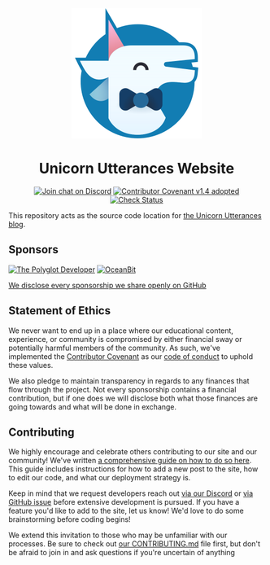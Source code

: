 <p align="center">
    <img alt="Unicorn Utterances logo" width="256" src="./src/assets/unicorn_utterances_logo_512.png"/>
</p>
<h1 align="center">
  Unicorn Utterances Website
</h1>
<div align="center">

[![Join chat on Discord](https://badgen.net/badge/discord/join%20chat/7289DA?icon=discord)](https://discord.gg/FMcvc6T)
[![Contributor Covenant v1.4 adopted](https://badgen.net/badge/Contributor%20Covenant/v1.4%20adopted/ff69b4)](CODE_OF_CONDUCT.md)
[![Check Status](https://badgen.net/github/checks/unicorn-utterances/unicorn-utterances/?icon=github)](https://github.com/unicorn-utterances/unicorn-utterances/actions)

</div>

This repository acts as the source code location for [the Unicorn Utterances blog](https://unicorn-utterances.com).

## Sponsors

<a href="https://www.thepolyglotdeveloper.com/" target="_blank" rel="noopener noreferrer sponsored"><img alt="The Polyglot Developer" src="https://unicorn-utterances.com/sponsors/the-polyglot-developer.svg" width="300"/></a>
<a href="https://oceanbit.dev/" target="_blank" rel="noopener noreferrer sponsored"><img alt="OceanBit" src="https://unicorn-utterances.com/sponsors/oceanbit.svg" width="300"/></a>

[We disclose every sponsorship we share openly on GitHub](https://github.com/unicorn-utterances/unicorn-utterances/issues?q=is%3Aissue+label%3Adisclosure+is%3Aclosed)

## Statement of Ethics

We never want to end up in a place where our educational content, experience,
or community is compromised by either financial sway or potentially harmful
members of the community. As such, we've implemented the
[Contributor Covenant](https://www.contributor-covenant.org/)
as our [code of conduct](CODE_OF_CONDUCT.md) to uphold these values.

We also pledge to maintain transparency in regards to any finances that flow
through the project. Not every sponsorship contains a financial contribution,
but if one does we will disclose both what those finances
are going towards and what will be done in exchange.

## Contributing

We highly encourage and celebrate others contributing to our site and our community! We've written [a comprehensive guide on how to do so here](./CONTRIBUTING.md). This guide includes instructions for how to add a new post to the site, how to edit our code, and what our deployment strategy is.

Keep in mind that we request developers reach out [via our Discord](https://discord.gg/FMcvc6T) or [via GitHub issue](https://github.com/unicorn-utterances/unicorn-utterances/issues/new) before extensive development is pursued. If you have a feature you'd like to add to the site, let us know! We'd love to do some brainstorming before coding begins!

We extend this invitation to those who may be unfamiliar with our processes. Be sure to check out [our CONTRIBUTING.md](./CONTRIBUTING.md) file first, but don't be afraid to join in and ask questions if you're uncertain of anything

